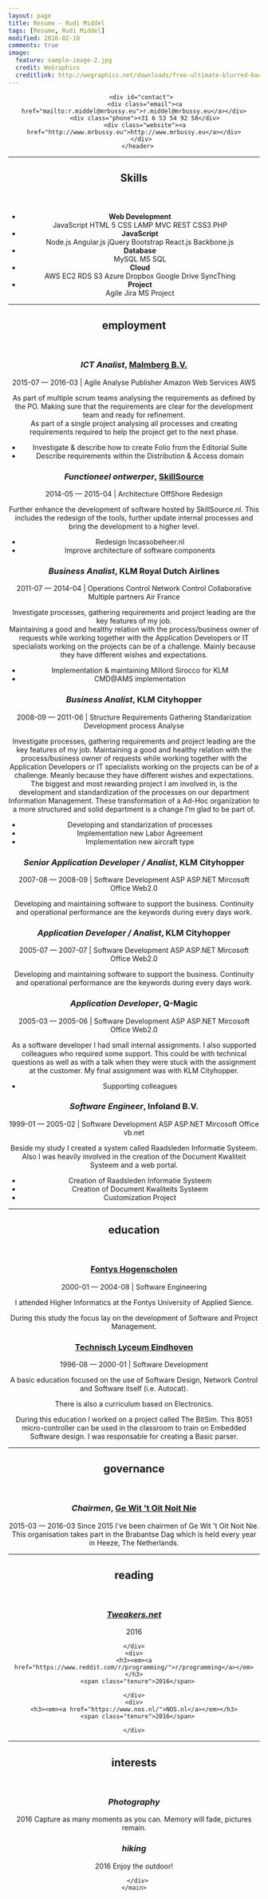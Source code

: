 ```yaml
---
layout: page
title: Resume - Rudi Middel
tags: [Resume, Rudi Middel]
modified: 2016-02-10
comments: true
image:
  feature: sample-image-2.jpg
  credit: WeGraphics
  creditlink: http://wegraphics.net/downloads/free-ultimate-blurred-background-pack/
---
```


  <main id="main"> 
      <div id="container">
      <header>


        <div id="contact">
          <div class="email"><a href="mailto:r.middel@mrbussy.eu">r.middel@mrbussy.eu</a></div>
          <div class="phone">+31 6 53 54 92 58</div>
          <div class="website"><a href="http://www.mrbussy.eu">http://www.mrbussy.eu</a></div>
        </div>
      </header>








<hr>
<section id="skills">
  <header>
  <h2>Skills</h2>
  </header>
  <span class="fa fa-lg fa-code"></span>
  <ul class="list-unstyled">
      <li class="card card-nested card-skills">
        <div class="skill-level" rel="tooltip" title="intermediate" data-placement="left">
          <div class="skill-progress intermediate"></div>
        </div>
        <div class="skill-info">
          <strong>Web Development</strong>
          <div class="space-top labels">
                <span class="label label-keyword">JavaScript</span>
                <span class="label label-keyword">HTML 5</span>
                <span class="label label-keyword">CSS</span>
                <span class="label label-keyword">LAMP</span>
                <span class="label label-keyword">MVC</span>
                <span class="label label-keyword">REST</span>
                <span class="label label-keyword">CSS3</span>
                <span class="label label-keyword">PHP</span>
          </div>
        </div>
      </li>
      <li class="card card-nested card-skills">
        <div class="skill-level" rel="tooltip" title="beginner" data-placement="left">
          <div class="skill-progress beginner"></div>
        </div>
        <div class="skill-info">
          <strong>JavaScript</strong>
          <div class="space-top labels">
                <span class="label label-keyword">Node.js</span>
                <span class="label label-keyword">Angular.js</span>
                <span class="label label-keyword">jQuery</span>
                <span class="label label-keyword">Bootstrap</span>
                <span class="label label-keyword">React.js</span>
                <span class="label label-keyword">Backbone.js</span>
          </div>
        </div>
      </li>
      <li class="card card-nested card-skills">
        <div class="skill-level" rel="tooltip" title="intermediate" data-placement="left">
          <div class="skill-progress intermediate"></div>
        </div>
        <div class="skill-info">
          <strong>Database</strong>
          <div class="space-top labels">
                <span class="label label-keyword">MySQL</span>
                <span class="label label-keyword">MS SQL</span>
          </div>
        </div>
      </li>
      <li class="card card-nested card-skills">
        <div class="skill-level" rel="tooltip" title="intermediate" data-placement="left">
          <div class="skill-progress intermediate"></div>
        </div>
        <div class="skill-info">
          <strong>Cloud</strong>
          <div class="space-top labels">
                <span class="label label-keyword">AWS</span>
                <span class="label label-keyword">EC2</span>
                <span class="label label-keyword">RDS</span>
                <span class="label label-keyword">S3</span>
                <span class="label label-keyword">Azure</span>
                <span class="label label-keyword">Dropbox</span>
                <span class="label label-keyword">Google Drive</span>
                <span class="label label-keyword">SyncThing</span>
          </div>
        </div>
      </li>
      <li class="card card-nested card-skills">
        <div class="skill-level" rel="tooltip" title="Advanced" data-placement="left">
          <div class="skill-progress advanced"></div>
        </div>
        <div class="skill-info">
          <strong>Project</strong>
          <div class="space-top labels">
                <span class="label label-keyword">Agile</span>
                <span class="label label-keyword">Jira</span>
                <span class="label label-keyword">MS Project</span>
          </div>
        </div>
      </li>
  </ul>
</section>










<hr>
<section id="employment">
    <header>
      <span class="fa fa-lg fa-building"></span>  <h2>employment</h2>
    </header>

<div>
  <h3><em>ICT Analist</em>,
    <a href="http://www.malmberg.nl">Malmberg B.V.</a>
    </h3>
    <span class="tenure">2015-07 — 2016-03</span>
    | <span class="keywords">Agile Analyse Publisher Amazon Web Services AWS </span>
  <p>As part of multiple scrum teams analysing the requirements as defined by the PO. Making sure that the requirements are clear for the development team and ready for refinement.<br/>As part of a single project analysing all processes and creating requirements required to help the project get to the next phase.</p>
  <ul>
    <li>Investigate & describe how to create Folio from the Editorial Suite</li>
    <li>Describe requirements within the Distribution & Access domain</li>
  </ul>
</div>
<div>
  <h3><em>Functioneel ontwerper</em>,
    <a href="http://wwww.skillsource.nl">SkillSource</a>
    </h3>
    <span class="tenure">2014-05 — 2015-04</span>
    | <span class="keywords">Architecture OffShore Redesign </span>
  <p>Further enhance the development of software hosted by SkillSource.nl. This includes the redesign of the tools, further update internal processes and bring the development to a higher level.</p>
  <ul>
    <li>Redesign Incassobeheer.nl</li>
    <li>Improve architecture of software components</li>
  </ul>
</div>
<div>
  <h3><em>Business Analist</em>,
    KLM Royal Dutch Airlines
    </h3>
    <span class="tenure">2011-07 — 2014-04</span>
    | <span class="keywords">Operations Control Network Control Collaborative Multiple partners Air France </span>
  <p>Investigate processes, gathering requirements and project leading are the key features of my job.<br/>Maintaining a good and healthy relation with the process/business owner of requests while working together with the Application Developers or IT specialists working on the projects can be of a challenge. Mainly because they have different wishes and expectations.</p>
  <ul>
    <li>Implementation & maintaining Millord Sirocco for KLM</li>
    <li>CMD@AMS implementation</li>
  </ul>
</div>
<div>
  <h3><em>Business Analist</em>,
    KLM Cityhopper
    </h3>
    <span class="tenure">2008-09 — 2011-06</span>
    | <span class="keywords">Structure Requirements Gathering Standarization Development process Analyse </span>
  <p>Investigate processes, gathering requirements and project leading are the key features of my job. Maintaining a good and healthy relation with the process/business owner of requests while working together with the Application Developers or IT specialists working on the projects can be of a challenge. Meanly because they have different wishes and expectations.<br/>The biggest and most rewarding project I am involved in, is the development and standardization of the processes on our department Information Management. These transformation of a Ad-Hoc organization to a more structured and solid department is a change I’m glad to be part of.</p>
  <ul>
    <li>Developing and standarization of processes</li>
    <li>Implementation new Labor Agreement</li>
    <li>Implementation new aircraft type</li>
  </ul>
</div>
<div>
  <h3><em>Senior Application Developer / Analist</em>,
    KLM Cityhopper
    </h3>
    <span class="tenure">2007-08 — 2008-09</span>
    | <span class="keywords">Software Development ASP ASP.NET Mircosoft Office Web2.0 </span>
  <p>Developing and maintaining software to support the business. Continuity and operational performance are the keywords during every days work.</p>
</div>
<div>
  <h3><em>Application Developer / Analist</em>,
    KLM Cityhopper
    </h3>
    <span class="tenure">2005-07 — 2007-07</span>
    | <span class="keywords">Software Development ASP ASP.NET Mircosoft Office Web2.0 </span>
  <p>Developing and maintaining software to support the business. Continuity and operational performance are the keywords during every days work.</p>
</div>
<div>
  <h3><em>Application Developer</em>,
    Q-Magic
    </h3>
    <span class="tenure">2005-03 — 2005-06</span>
    | <span class="keywords">Software Development ASP ASP.NET Mircosoft Office Web2.0 </span>
  <p>As a software developer I had small internal assignments. I also supported colleagues who required some support. This could be with technical questions as well as with a talk when they were stuck with the assignment at the customer. My final assignment was with KLM Cityhopper.</p>
  <ul>
    <li>Supporting colleagues</li>
  </ul>
</div>
<div>
  <h3><em>Software Engineer</em>,
    Infoland B.V.
    </h3>
    <span class="tenure">1999-01 — 2005-02</span>
    | <span class="keywords">Software Development ASP ASP.NET Mircosoft Office vb.net </span>
  <p>Beside my study I created a system called Raadsleden Informatie Systeem. Also I was heavily involved in the creation of the Document Kwaliteit Systeem and a web portal.</p>
  <ul>
    <li>Creation of Raadsleden Informatie Systeem</li>
    <li>Creation of Document Kwaliteits Systeem</li>
    <li>Customization Project</li>
  </ul>
</div>
</section>













<hr>
<section id="education">
    <header>
      <span class="fa fa-lg fa-mortar-board"></span>  <h2>education</h2>
    </header>
<div>
<h3>
<a href="https://www.fontys.nl/">Fontys Hogenscholen</a>
</h3>
<span class="tenure">2000-01 — 2004-08</span>
| <span class="keywords">Software Engineering </span>
<p>I attended Higher Informatics at the Fontys University of Applied Sience.</p><p>During this study the focus lay on the development of Software and Project Management.</p>
</div>
<div>
<h3>
<a href="https://en.wikipedia.org/wiki/Medfield_College">Technisch Lyceum Eindhoven</a>
</h3>
<span class="tenure">1996-08 — 2000-01</span>
| <span class="keywords">Software Development </span>
<p>A basic education focused on the use of Software Design, Network Control and Software itself (i.e. Autocat).</p><p>There is also a curriculum based on Electronics.</p><p>During this education I worked on a project called The BitSim. This 8051 micro-controller can be used in the classroom to train on Embedded Software design. I was responsable for creating a Basic parser.</p>
</div>
</section>






<hr>
<section id="governance">
    <header>
      <span class="fa fa-lg fa-balance-scale"></span>  <h2>governance</h2>
    </header>

<div>
<h3><em>Chairmen</em>,
<a href="http://gewittoitnoitnie.nl">Ge Wit 't Oit Noit Nie</a>
</h3>
<span class="tenure">2015-03 — 2016-03</span>
Since 2015 I've been chairmen of Ge Wit 't Oit Noit Nie. This organisation takes part in the Brabantse Dag which is held every year in Heeze, The Netherlands.
</div>
</section>














<hr>
<section id="reading">
    <header>
      <span class="fa fa-lg fa-book"></span>  <h2>reading</h2>
    </header>
    <div>
    <h3><em><a href="http://www.tweakers.net">Tweakers.net</a></em></h3>
      <span class="tenure">2016</span>
      
    </div>
    <div>
    <h3><em><a href="https://www.reddit.com/r/programming/">r/programming</a></em></h3>
      <span class="tenure">2016</span>
      
    </div>
    <div>
    <h3><em><a href="https://www.nos.nl/">NOS.nl</a></em></h3>
      <span class="tenure">2016</span>
      
    </div>
</section>
<hr>
<section id="interests">
    <header>
      <span class="fa fa-lg fa-bicycle"></span>  <h2>interests</h2>
    </header>
    <div>
    <h3><em>Photography</em></h3>
    <span class="tenure">2016</span>
    Capture as many moments as you can. Memory will fade, pictures remain.
    </div>
    <div>
    <h3><em>hiking</em></h3>
    <span class="tenure">2016</span>
    Enjoy the outdoor!
    </div>
</section>

      </div>
    </main>
